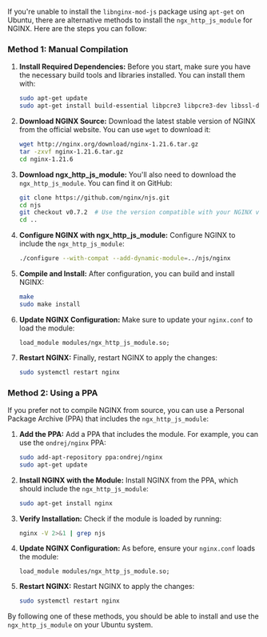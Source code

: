If you're unable to install the `libnginx-mod-js` package using `apt-get` on Ubuntu, there are alternative methods to install the `ngx_http_js_module` for NGINX. Here are the steps you can follow:

### Method 1: Manual Compilation

1. **Install Required Dependencies:**
   Before you start, make sure you have the necessary build tools and libraries installed. You can install them with:
   ```bash
   sudo apt-get update
   sudo apt-get install build-essential libpcre3 libpcre3-dev libssl-dev zlib1g-dev libgd-dev
   ```

2. **Download NGINX Source:**
   Download the latest stable version of NGINX from the official website. You can use `wget` to download it:
   ```bash
   wget http://nginx.org/download/nginx-1.21.6.tar.gz
   tar -zxvf nginx-1.21.6.tar.gz
   cd nginx-1.21.6
   ```

3. **Download ngx_http_js_module:**
   You'll also need to download the `ngx_http_js_module`. You can find it on GitHub:
   ```bash
   git clone https://github.com/nginx/njs.git
   cd njs
   git checkout v0.7.2  # Use the version compatible with your NGINX version
   cd ..
   ```

4. **Configure NGINX with ngx_http_js_module:**
   Configure NGINX to include the `ngx_http_js_module`:
   ```bash
   ./configure --with-compat --add-dynamic-module=../njs/nginx
   ```

5. **Compile and Install:**
   After configuration, you can build and install NGINX:
   ```bash
   make
   sudo make install
   ```

6. **Update NGINX Configuration:**
   Make sure to update your `nginx.conf` to load the module:
   ```nginx
   load_module modules/ngx_http_js_module.so;
   ```

7. **Restart NGINX:**
   Finally, restart NGINX to apply the changes:
   ```bash
   sudo systemctl restart nginx
   ```

### Method 2: Using a PPA

If you prefer not to compile NGINX from source, you can use a Personal Package Archive (PPA) that includes the `ngx_http_js_module`:

1. **Add the PPA:**
   Add a PPA that includes the module. For example, you can use the `ondrej/nginx` PPA:
   ```bash
   sudo add-apt-repository ppa:ondrej/nginx
   sudo apt-get update
   ```

2. **Install NGINX with the Module:**
   Install NGINX from the PPA, which should include the `ngx_http_js_module`:
   ```bash
   sudo apt-get install nginx
   ```

3. **Verify Installation:**
   Check if the module is loaded by running:
   ```bash
   nginx -V 2>&1 | grep njs
   ```

4. **Update NGINX Configuration:**
   As before, ensure your `nginx.conf` loads the module:
   ```nginx
   load_module modules/ngx_http_js_module.so;
   ```

5. **Restart NGINX:**
   Restart NGINX to apply the changes:
   ```bash
   sudo systemctl restart nginx
   ```

By following one of these methods, you should be able to install and use the `ngx_http_js_module` on your Ubuntu system.

